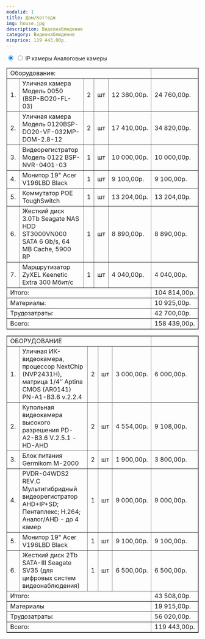 ```yaml
---
modalid: 1
title: Дом/Коттедж
img: house.jpg
description: Видеонаблюдение
category: Видеонаблюдение
minprice: 119 443,00р.
---
```


<section class="tabs">
    <input id="tab_1" type="radio" name="tab" checked="checked"/>
    <input id="tab_2" type="radio" name="tab"/>
    <label for="tab_1" id="tab_l1">IP камеры</label>
    <label for="tab_2" id="tab_l2">Аналоговые камеры</label>
    <div style="clear:both"></div>
    <div class="tabs_cont">
        <div id="tab_c1">
            <table class="price" border="1">
                <tr class="result"><td colspan="5" align="left">Оборудование:</td><td></td></tr>
                <tr><td>1.</td><td>Уличная камера Модель 0050 (BSP-BO20-FL-03)</td><td>2</td><td>шт</td><td>12 380,00р.</td><td>24 760,00р.</td></tr>
                <tr><td>2.</td><td>Уличная камера Модель 0120BSP-DO20-VF-032MP-DOM-2.8-12</td><td>2</td><td>шт</td><td>17 410,00р.</td><td>34 820,00р.</td></tr>
                <tr><td>3.</td><td>Видеорегистратор Модель 0122 BSP-NVR-0401-03</td><td>1</td><td>шт</td><td>10 000,00р.</td><td>10 000,00р.</td></tr>
                <tr><td>4.</td><td>Монитор 19" Acer V196LBD Black</td><td>1</td><td>шт</td><td>9 100,00р.</td><td>9 100,00р.</td></tr>
                <tr><td>5.</td><td>Коммутатор POE ToughSwitch</td><td>1</td><td>шт</td><td>13 204,00р.</td><td>13 204,00р.</td></tr>
                <tr><td>6.</td><td>Жесткий диск 3.0Tb Seagate NAS HDD ST3000VN000 SATA 6 Gb/s, 64 MB Cache, 5900 RP</td><td>1</td><td>шт</td><td>8 890,00р.</td><td>8 890,00р.</td></tr>
                <tr><td>7.</td><td>Маршрутизатор ZyXEL Keenetic Extra 300 Мбит/с</td><td>1</td><td>шт</td><td>4 040,00р.</td><td>4 040,00р.</td></tr>
                <tr class="result"><td colspan="5" align="left">Итого:</td><td>104 814,00р.</td></tr>
                <tr class="result"><td colspan="5" align="left">Материалы:</td><td>10 925,00р.</td></tr>
                <tr class="result"><td colspan="5" align="left">Трудозатраты:</td><td>42 700,00р.</td></tr>
                <tr class="result sum"><td colspan="5" align="left">Всего:</td><td>158 439,00р.</td></tr>
            </table>
        </div>
        <div id="tab_c2">
            <table class="price" border="1">
                <tr class="result"><td colspan="5" align="left">ОБОРУДОВАНИЕ</td><td></td></tr>
                <tr><td>1.</td><td>Уличная ИК-видеокамера, процессор NextChip (NVP2431H), матрица 1/4’’ Aptina CMOS (AR0141) PN-A1-B3.6 v.2.2.4</td><td>2</td><td>шт</td><td>3 000,00р.</td><td>6 000,00р.</td></tr>
                <tr><td>2.</td><td>Купольная видеокамера высокого разрешения PD-A2-B3.6 V.2.5.1 - HD-AHD</td><td>2</td><td>шт</td><td>4 554,00р.</td><td>9 108,00р.</td></tr>
                <tr><td>3.</td><td>Блок питания Germikom M-2000</td><td>2</td><td>шт</td><td>1 900,00р.</td><td>3 800,00р.</td></tr>
                <tr><td>4.</td><td>PVDR-04WDS2 REV.C Мультигибридный видеорегистратор AHD+IP+SD; Пентаплекс; H.264; Аналог/AHD - до 4 камер</td><td>1</td><td>шт</td><td>9 000,00р.</td><td>9 000,00р.</td></tr>
                <tr><td>5.</td><td>Монитор 19" Acer V196LBD Black</td><td>1</td><td>шт</td><td>9 100,00р.</td><td>9 100,00р.</td></tr>
                <tr><td>6.</td><td>Жесткий диск 2Tb SATA-III Seagate SV35 (для цифровых систем видеонаблюдения)</td><td>1</td><td>шт</td><td>6 500,00р.</td><td>6 500,00р.</td></tr>
                <tr class="result"><td colspan="5" align="left">Итого:</td><td>43 508,00р.</td></tr>
                <tr class="result"><td colspan="5" align="left">Материалы</td><td>19 915,00р.</td></tr>
                <tr class="result"><td colspan="5" align="left">Трудозатраты:</td><td>56 020,00р.</td></tr>
                <tr class="result sum"><td colspan="5" align="left">Всего:</td><td>119 443,00р.</td></tr>
            </table>        
        </div>
    </div>
</section>
